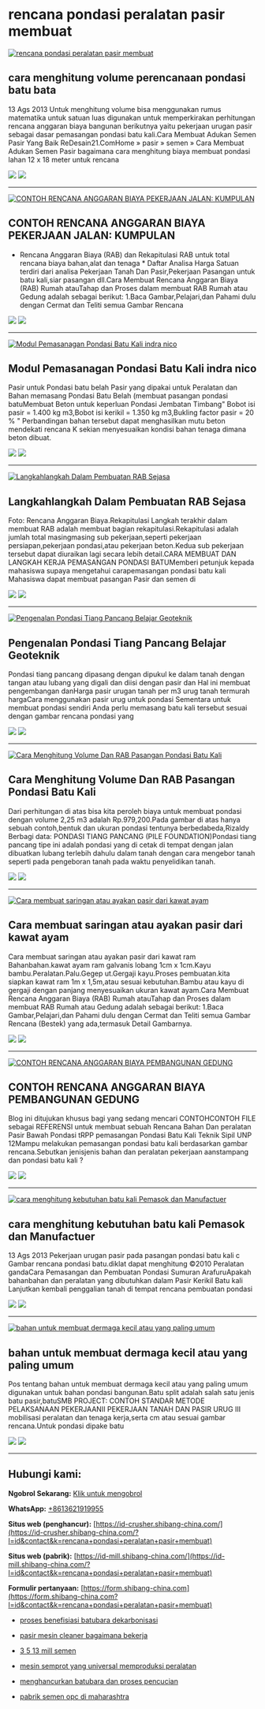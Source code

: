 # rencana pondasi peralatan pasir membuat

<a href="https://swt.shibang-china.com/?l=id&img&k=rencana+pondasi+peralatan+pasir+membuat" target="_blank">![rencana pondasi peralatan pasir membuat](http://static.shibang-china.com/all-800x300/229.jpg)</a>

## cara menghitung volume perencanaan pondasi batu bata
13 Ags 2013 Untuk menghitung volume bisa menggunakan rumus matematika untuk satuan luas digunakan untuk memperkirakan perhitungan rencana anggaran biaya bangunan berikutnya yaitu pekerjaan urugan pasir sebagai dasar pemasangan pondasi batu kali.Cara Membuat Adukan Semen Pasir Yang Baik ReDesain21.ComHome » pasir » semen » Cara Membuat Adukan Semen Pasir bagaimana cara menghitung biaya membuat pondasi lahan 12 x 18 meter untuk rencana


<a href="https://whatsapp.shibangsoft.com/WhatsApp.php" target="_blank" title="WhatsApp">![](http://static.shibang-china.com/icon/whatsapp.png)</a> <a href="https://swt.shibang-china.com/?l=id&icon&k=rencana+pondasi+peralatan+pasir+membuat" target="_blank">![](http://static.shibang-china.com/icon/chat-id.png)</a>

---

<a href="https://swt.shibang-china.com/?l=id&img&k=rencana+pondasi+peralatan+pasir+membuat" target="_blank">![CONTOH RENCANA ANGGARAN BIAYA PEKERJAAN JALAN: KUMPULAN](http://static.shibang-china.com/all-800x300/1092.jpg)</a>

## CONTOH RENCANA ANGGARAN BIAYA PEKERJAAN JALAN: KUMPULAN
* Rencana Anggaran Biaya (RAB) dan Rekapitulasi RAB untuk total rencana biaya bahan,alat dan tenaga * Daftar Analisa Harga Satuan terdiri dari analisa Pekerjaan Tanah Dan Pasir,Pekerjaan Pasangan untuk batu kali,siar pasangan dll.Cara Membuat Rencana Anggaran Biaya (RAB) Rumah atauTahap dan Proses dalam membuat RAB Rumah atau Gedung adalah sebagai berikut: 1.Baca Gambar,Pelajari,dan Pahami dulu dengan Cermat dan Teliti semua Gambar Rencana


<a href="https://whatsapp.shibangsoft.com/WhatsApp.php" target="_blank" title="WhatsApp">![](http://static.shibang-china.com/icon/whatsapp.png)</a> <a href="https://swt.shibang-china.com/?l=id&icon&k=rencana+pondasi+peralatan+pasir+membuat" target="_blank">![](http://static.shibang-china.com/icon/chat-id.png)</a>

---

<a href="https://swt.shibang-china.com/?l=id&img&k=rencana+pondasi+peralatan+pasir+membuat" target="_blank">![Modul Pemasanagan Pondasi Batu Kali indra nico](http://static.shibang-china.com/all-800x300/1454.jpg)</a>

## Modul Pemasanagan Pondasi Batu Kali indra nico
Pasir untuk Pondasi batu belah Pasir yang dipakai untuk Peralatan dan Bahan memasang Pondasi Batu Belah (membuat pasangan pondasi batuMembuat Beton untuk keperluan Pondasi Jembatan Timbang" Bobot isi pasir = 1.400 kg m3,Bobot isi kerikil = 1.350 kg m3,Bukling factor pasir = 20 % " Perbandingan bahan tersebut dapat menghasilkan mutu beton mendekati rencana K sekian menyesuaikan kondisi bahan tenaga dimana beton dibuat.


<a href="https://whatsapp.shibangsoft.com/WhatsApp.php" target="_blank" title="WhatsApp">![](http://static.shibang-china.com/icon/whatsapp.png)</a> <a href="https://swt.shibang-china.com/?l=id&icon&k=rencana+pondasi+peralatan+pasir+membuat" target="_blank">![](http://static.shibang-china.com/icon/chat-id.png)</a>

---

<a href="https://swt.shibang-china.com/?l=id&img&k=rencana+pondasi+peralatan+pasir+membuat" target="_blank">![Langkahlangkah Dalam Pembuatan RAB Sejasa](http://static.shibang-china.com/all-800x300/6.jpg)</a>

## Langkahlangkah Dalam Pembuatan RAB Sejasa
Foto: Rencana Anggaran Biaya.Rekapitulasi Langkah terakhir dalam membuat RAB adalah membuat bagian rekapitulasi.Rekapitulasi adalah jumlah total masingmasing sub pekerjaan,seperti pekerjaan persiapan,pekerjaan pondasi,atau pekerjaan beton.Kedua sub pekerjaan tersebut dapat diuraikan lagi secara lebih detail.CARA MEMBUAT DAN LANGKAH KERJA PEMASANGAN PONDASI BATUMemberi petunjuk kepada mahasiswa supaya mengetahui carapemasangan pondasi batu kali Mahasiswa dapat membuat pasangan Pasir dan semen di


<a href="https://whatsapp.shibangsoft.com/WhatsApp.php" target="_blank" title="WhatsApp">![](http://static.shibang-china.com/icon/whatsapp.png)</a> <a href="https://swt.shibang-china.com/?l=id&icon&k=rencana+pondasi+peralatan+pasir+membuat" target="_blank">![](http://static.shibang-china.com/icon/chat-id.png)</a>

---

<a href="https://swt.shibang-china.com/?l=id&img&k=rencana+pondasi+peralatan+pasir+membuat" target="_blank">![Pengenalan Pondasi Tiang Pancang Belajar Geoteknik](http://static.shibang-china.com/all-800x300/1152.jpg)</a>

## Pengenalan Pondasi Tiang Pancang Belajar Geoteknik
Pondasi tiang pancang dipasang dengan dipukul ke dalam tanah dengan tangan atau lubang yang digali dan diisi dengan pasir dan Hal ini membuat pengembangan danHarga pasir urugan tanah per m3 urug tanah termurah hargaCara menggunakan pasir urug untuk pondasi Sementara untuk membuat pondasi sendiri Anda perlu memasang batu kali tersebut sesuai dengan gambar rencana pondasi yang


<a href="https://whatsapp.shibangsoft.com/WhatsApp.php" target="_blank" title="WhatsApp">![](http://static.shibang-china.com/icon/whatsapp.png)</a> <a href="https://swt.shibang-china.com/?l=id&icon&k=rencana+pondasi+peralatan+pasir+membuat" target="_blank">![](http://static.shibang-china.com/icon/chat-id.png)</a>

---

<a href="https://swt.shibang-china.com/?l=id&img&k=rencana+pondasi+peralatan+pasir+membuat" target="_blank">![Cara Menghitung Volume Dan RAB Pasangan Pondasi Batu Kali](http://static.shibang-china.com/all-800x300/1049.jpg)</a>

## Cara Menghitung Volume Dan RAB Pasangan Pondasi Batu Kali
Dari perhitungan di atas bisa kita peroleh biaya untuk membuat pondasi dengan volume 2,25 m3 adalah Rp.979,200.Pada gambar di atas hanya sebuah contoh,bentuk dan ukuran pondasi tentunya berbedabeda,Rizaldy Berbagi data: PONDASI TIANG PANCANG (PILE FOUNDATION)Pondasi tiang pancang tipe ini adalah pondasi yang di cetak di tempat dengan jalan dibuatkan lubang terlebih dahulu dalam tanah dengan cara mengebor tanah seperti pada pengeboran tanah pada waktu penyelidikan tanah.


<a href="https://whatsapp.shibangsoft.com/WhatsApp.php" target="_blank" title="WhatsApp">![](http://static.shibang-china.com/icon/whatsapp.png)</a> <a href="https://swt.shibang-china.com/?l=id&icon&k=rencana+pondasi+peralatan+pasir+membuat" target="_blank">![](http://static.shibang-china.com/icon/chat-id.png)</a>

---

<a href="https://swt.shibang-china.com/?l=id&img&k=rencana+pondasi+peralatan+pasir+membuat" target="_blank">![Cara membuat saringan atau ayakan pasir dari kawat ayam](http://static.shibang-china.com/all-800x300/38.jpg)</a>

## Cara membuat saringan atau ayakan pasir dari kawat ayam
Cara membuat saringan atau ayakan pasir dari kawat ram Bahanbahan.kawat ayam ram galvanis lobang 1cm x 1cm.Kayu bambu.Peralatan.Palu.Gegep ut.Gergaji kayu.Proses pembuatan.kita siapkan kawat ram 1m x 1,5m,atau sesuai kebutuhan.Bambu atau kayu di gergaji dengan panjang menyesuaikan ukuran kawat ayam.Cara Membuat Rencana Anggaran Biaya (RAB) Rumah atauTahap dan Proses dalam membuat RAB Rumah atau Gedung adalah sebagai berikut: 1.Baca Gambar,Pelajari,dan Pahami dulu dengan Cermat dan Teliti semua Gambar Rencana (Bestek) yang ada,termasuk Detail Gambarnya.


<a href="https://whatsapp.shibangsoft.com/WhatsApp.php" target="_blank" title="WhatsApp">![](http://static.shibang-china.com/icon/whatsapp.png)</a> <a href="https://swt.shibang-china.com/?l=id&icon&k=rencana+pondasi+peralatan+pasir+membuat" target="_blank">![](http://static.shibang-china.com/icon/chat-id.png)</a>

---

<a href="https://swt.shibang-china.com/?l=id&img&k=rencana+pondasi+peralatan+pasir+membuat" target="_blank">![CONTOH RENCANA ANGGARAN BIAYA PEMBANGUNAN GEDUNG](http://static.shibang-china.com/all-800x300/165.jpg)</a>

## CONTOH RENCANA ANGGARAN BIAYA PEMBANGUNAN GEDUNG
Blog ini ditujukan khusus bagi yang sedang mencari CONTOHCONTOH FILE sebagai REFERENSI untuk membuat sebuah Rencana Bahan Dan peralatan Pasir Bawah Pondasi tRPP pemasangan Pondasi Batu Kali Teknik Sipil UNP 12Mampu melakukan pemasangan pondasi batu kali berdasarkan gambar rencana.Sebutkan jenisjenis bahan dan peralatan pekerjaan aanstampang dan pondasi batu kali ?


<a href="https://whatsapp.shibangsoft.com/WhatsApp.php" target="_blank" title="WhatsApp">![](http://static.shibang-china.com/icon/whatsapp.png)</a> <a href="https://swt.shibang-china.com/?l=id&icon&k=rencana+pondasi+peralatan+pasir+membuat" target="_blank">![](http://static.shibang-china.com/icon/chat-id.png)</a>

---

<a href="https://swt.shibang-china.com/?l=id&img&k=rencana+pondasi+peralatan+pasir+membuat" target="_blank">![cara menghitung kebutuhan batu kali Pemasok dan Manufactuer](http://static.shibang-china.com/all-800x300/715.jpg)</a>

## cara menghitung kebutuhan batu kali Pemasok dan Manufactuer
13 Ags 2013 Pekerjaan urugan pasir pada pasangan pondasi batu kali c Gambar rencana pondasi batu.diklat dapat menghitung ©2010 Peralatan gandaCara Pemasangan dan Pembuatan Pondasi Sumuran ArafuruApakah bahanbahan dan peralatan yang dibutuhkan dalam Pasir Kerikil Batu kali Lanjutkan kembali penggalian tanah di tempat rencana pembuatan pondasi


<a href="https://whatsapp.shibangsoft.com/WhatsApp.php" target="_blank" title="WhatsApp">![](http://static.shibang-china.com/icon/whatsapp.png)</a> <a href="https://swt.shibang-china.com/?l=id&icon&k=rencana+pondasi+peralatan+pasir+membuat" target="_blank">![](http://static.shibang-china.com/icon/chat-id.png)</a>

---

<a href="https://swt.shibang-china.com/?l=id&img&k=rencana+pondasi+peralatan+pasir+membuat" target="_blank">![bahan untuk membuat dermaga kecil atau yang paling umum](http://static.shibang-china.com/all-800x300/621.jpg)</a>

## bahan untuk membuat dermaga kecil atau yang paling umum
Pos tentang bahan untuk membuat dermaga kecil atau yang paling umum digunakan untuk bahan pondasi bangunan.Batu split adalah salah satu jenis batu pasir,batuSMB PROJECT: CONTOH STANDAR METODE PELAKSANAAN PEKERJAANII PEKERJAAN TANAH DAN PASIR URUG III mobilisasi peralatan dan tenaga kerja,serta cm atau sesuai gambar rencana.Untuk pondasi dipake batu


<a href="https://whatsapp.shibangsoft.com/WhatsApp.php" target="_blank" title="WhatsApp">![](http://static.shibang-china.com/icon/whatsapp.png)</a> <a href="https://swt.shibang-china.com/?l=id&icon&k=rencana+pondasi+peralatan+pasir+membuat" target="_blank">![](http://static.shibang-china.com/icon/chat-id.png)</a>

---
## Hubungi kami:

**Ngobrol Sekarang:** [Klik untuk mengobrol](https://swt.shibang-china.com?l=id&contact&k=rencana+pondasi+peralatan+pasir+membuat)

**WhatsApp:**  [+8613621919955](https://whatsapp.shibangsoft.com/WhatsApp.php)

**Situs web (penghancur):** [https://id-crusher.shibang-china.com/](https://id-crusher.shibang-china.com/?l=id&contact&k=rencana+pondasi+peralatan+pasir+membuat)

**Situs web (pabrik):** [https://id-mill.shibang-china.com/](https://id-mill.shibang-china.com/?l=id&contact&k=rencana+pondasi+peralatan+pasir+membuat)

**Formulir pertanyaan:** [https://form.shibang-china.com](https://form.shibang-china.com?l=id&contact&k=rencana+pondasi+peralatan+pasir+membuat)

* [proses benefisiasi batubara dekarbonisasi](../37/proses%20benefisiasi%20batubara%20dekarbonisasi.md)

* [pasir mesin cleaner bagaimana bekerja](../34/pasir%20mesin%20cleaner%20bagaimana%20bekerja.md)

* [3 5 13 mill semen](../34/3%205%2013%20mill%20semen.md)

* [mesin semprot yang universal memproduksi peralatan](../34/mesin%20semprot%20yang%20universal%20memproduksi%20peralatan.md)

* [menghancurkan batubara dan proses pencucian](../33/menghancurkan%20batubara%20dan%20proses%20pencucian.md)

* [pabrik semen opc di maharashtra](../31/pabrik%20semen%20opc%20di%20maharashtra.md)